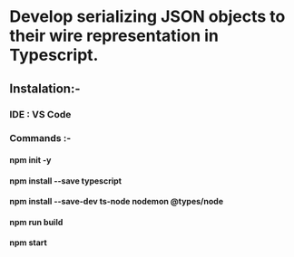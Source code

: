 # Develop serializing JSON objects to their wire representation in Typescript. 
## Instalation:-
### IDE : VS Code
### Commands :-
#### npm init -y
#### npm install --save typescript
#### npm install --save-dev ts-node nodemon @types/node
#### npm run build
#### npm start


